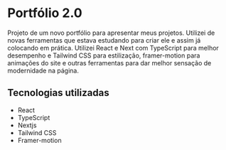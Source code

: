 # Portfólio 2.0

Projeto de um novo portfólio para apresentar meus projetos. Utilizei de novas ferramentas que estava estudando para criar ele e assim já colocando em prática. Utilizei React e Next com TypeScript para melhor desempenho e Tailwind CSS para estilização, framer-motion para animações do site e outras ferramentas para dar melhor sensação de modernidade na página.

## Tecnologias utilizadas

- React
- TypeScript
- Nextjs
- Tailwind CSS
- Framer-motion
